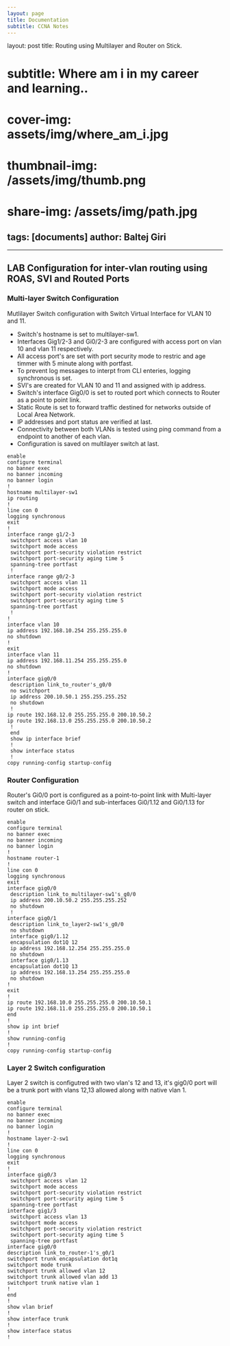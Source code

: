 ```yaml
---
layout: page
title: Documentation
subtitle: CCNA Notes
---
```

layout: post
title: Routing using Multilayer and Router on Stick.
# subtitle: Where am i in my career and learning..
# cover-img: assets/img/where_am_i.jpg
# thumbnail-img: /assets/img/thumb.png
# share-img: /assets/img/path.jpg
tags: [documents]
author: Baltej Giri
---
---

## LAB Configuration for inter-vlan routing using ROAS, SVI and Routed Ports

### Multi-layer Switch Configuration 
Mutlilayer Switch configuration with Switch Virtual Interface for VLAN 10 and 11.

- Switch's hostname is set to multilayer-sw1.
- Interfaces Gig1/2-3 and Gi0/2-3 are configured with access port on vlan 10 and vlan 11 respectively.
- All access port's are set with port security mode to restric and age timmer with 5 minute along with portfast.
- To prevent log messages to interpt from CLI enteries, logging synchronous is set.
- SVI's are created for VLAN 10 and 11 and assigned with ip address.
- Switch's interface Gig0/0 is set to routed port which connects to Router as a point to point link.
- Static Route is set to forward traffic destined for networks outside of Local Area Network.
- IP addresses and port status are verified at last.
- Connectivity between both VLANs is tested using ping command from a endpoint to another of each vlan.
- Configuration is saved on multilayer switch at last.
```
enable
configure terminal
no banner exec
no banner incoming
no banner login
!
hostname multilayer-sw1
ip routing
!
line con 0
logging synchronous
exit
!
interface range g1/2-3
 switchport access vlan 10
 switchport mode access
 switchport port-security violation restrict
 switchport port-security aging time 5
 spanning-tree portfast
 !
interface range g0/2-3
 switchport access vlan 11
 switchport mode access
 switchport port-security violation restrict
 switchport port-security aging time 5
 spanning-tree portfast
 !
!
interface vlan 10
ip address 192.168.10.254 255.255.255.0
no shutdown
!
exit
interface vlan 11
ip address 192.168.11.254 255.255.255.0
no shutdown
!
interface gig0/0
 description link_to_router's_g0/0
 no switchport
 ip address 200.10.50.1 255.255.255.252
 no shutdown
 !
ip route 192.168.12.0 255.255.255.0 200.10.50.2
ip route 192.168.13.0 255.255.255.0 200.10.50.2
 !
 end
 show ip interface brief
 !
 show interface status
 !
copy running-config startup-config

```
### Router Configuration
Router's Gi0/0 port is configured as a point-to-point link with Multi-layer switch and interface Gi0/1 and sub-interfaces Gi0/1.12 and Gi0/1.13 for router on stick.

```
enable
configure terminal
no banner exec
no banner incoming
no banner login
!
hostname router-1
!
line con 0
logging synchronous
exit
interface gig0/0
 description link_to_multilayer-sw1's_g0/0
 ip address 200.10.50.2 255.255.255.252
 no shutdown
 !
interface gig0/1
 description link_to_layer2-sw1's_g0/0
 no shutdown
 interface gig0/1.12
 encapsulation dot1Q 12
 ip address 192.168.12.254 255.255.255.0
 no shutdown
 interface gig0/1.13
 encapsulation dot1Q 13
 ip address 192.168.13.254 255.255.255.0
 no shutdown
!
exit
!
ip route 192.168.10.0 255.255.255.0 200.10.50.1
ip route 192.168.11.0 255.255.255.0 200.10.50.1
end
!
show ip int brief
!
show running-config
!
copy running-config startup-config
```

### Layer 2 Switch configuration
Layer 2 switch is configutred with two vlan's 12 and 13, it's gig0/0 port will be a trunk port with vlans 12,13 allowed along with native vlan 1.

```
enable
configure terminal
no banner exec
no banner incoming
no banner login
!
hostname layer-2-sw1
!
line con 0
logging synchronous
exit
!
interface gig0/3
 switchport access vlan 12
 switchport mode access
 switchport port-security violation restrict
 switchport port-security aging time 5
 spanning-tree portfast
interface gig1/3
 switchport access vlan 13
 switchport mode access
 switchport port-security violation restrict
 switchport port-security aging time 5
 spanning-tree portfast
interface gig0/0
description link_to_router-1's_g0/1
switchport trunk encapsulation dot1q
switchport mode trunk
switchport trunk allowed vlan 12
switchport trunk allowed vlan add 13
switchport trunk native vlan 1
!
end
!
show vlan brief
!
show interface trunk
!
show interface status
!

```
